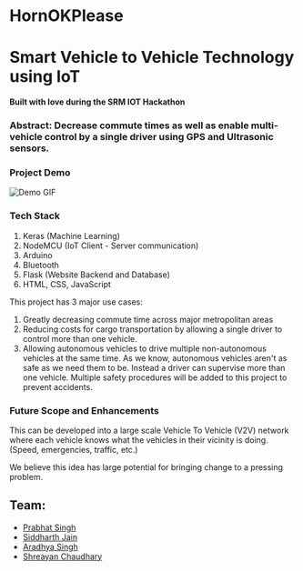 # HornOKPlease

# Smart Vehicle to Vehicle Technology using IoT

**Built with love during the SRM IOT Hackathon**

### Abstract: Decrease commute times as well as enable multi-vehicle control by a single driver using GPS and Ultrasonic sensors.

### Project Demo
![Demo GIF](Outputs/platooning.gif)

### Tech Stack
1. Keras (Machine Learning)
2. NodeMCU (IoT Client - Server communication)
3. Arduino
4. Bluetooth
5. Flask (Website Backend and Database)
6. HTML, CSS, JavaScript


This project has 3 major use cases:
1. Greatly decreasing commute time across major metropolitan areas
2. Reducing costs for cargo transportation by allowing a single driver to control more than one vehicle.
3. Allowing autonomous vehicles to drive multiple non-autonomous vehicles at the same time.
As we know, autonomous vehicles aren't as safe as we need them to be. Instead a driver can supervise more than one vehicle. Multiple safety procedures will be added to this project to prevent accidents.

### Future Scope and Enhancements
This can be developed into a large scale Vehicle To Vehicle (V2V) network where each vehicle knows what the vehicles in their vicinity is doing. (Speed, emergencies, traffic, etc.)

We believe this idea has large potential for bringing change to a pressing problem.

## Team:
* [Prabhat Singh](https://github.com/prabhatdev)
* [Siddharth Jain](https://github.com/SidJain1412)
* [Aradhya Singh](https://github.com/aradhyas)
* [Shreayan Chaudhary](https://github.com/shreayan98c)
